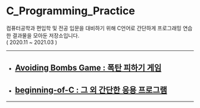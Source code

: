 # C_Programming_Practice
컴퓨터공학과 편입학 및 전공 입문을 대비하기 위해 C언어로 간단하게 프로그래밍 연습한 결과물을 모아둔 저장소입니다.<br>
( 2020.11 ~ 2021.03 )

---

- ## [Avoiding Bombs Game : 폭탄 피하기 게임](https://github.com/2sjin/C_Programming_Practice/tree/main/AvoidingBombsGame)

- ## [beginning-of-C : 그 외 간단한 응용 프로그램](https://github.com/2sjin/C_Programming_Practice/tree/main/beginning-of-C)

---

